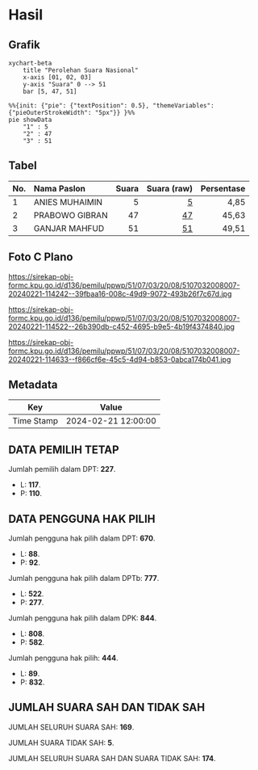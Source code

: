 # Hasil

## Grafik

```mermaid
xychart-beta
    title "Perolehan Suara Nasional"
    x-axis [01, 02, 03]
    y-axis "Suara" 0 --> 51
    bar [5, 47, 51]
```

```mermaid
%%{init: {"pie": {"textPosition": 0.5}, "themeVariables": {"pieOuterStrokeWidth": "5px"}} }%%
pie showData
    "1" : 5
    "2" : 47
    "3" : 51
```

## Tabel

| No. | Nama Paslon    | Suara | Suara (raw) | Persentase |
|:--- |:-------------- | -----:| -----------:| ----------:|
| 1   | ANIES MUHAIMIN | 5     | [5][p-1]    | 4,85       |
| 2   | PRABOWO GIBRAN | 47    | [47][p-2]   | 45,63      |
| 3   | GANJAR MAHFUD  | 51    | [51][p-3]   | 49,51      |


[p-1]: https://github.com/gigit-pemilu/pemilu-2024/blob/main/pilpres/hitung-suara/sub/51-bali/sub/07-karangasem/sub/03-manggis/sub/2008-selumbung/sub/007-tps/sub/paslon-1.txt
[p-2]: https://github.com/gigit-pemilu/pemilu-2024/blob/main/pilpres/hitung-suara/sub/51-bali/sub/07-karangasem/sub/03-manggis/sub/2008-selumbung/sub/007-tps/sub/paslon-2.txt
[p-3]: https://github.com/gigit-pemilu/pemilu-2024/blob/main/pilpres/hitung-suara/sub/51-bali/sub/07-karangasem/sub/03-manggis/sub/2008-selumbung/sub/007-tps/sub/paslon-3.txt

## Foto C Plano

https://sirekap-obj-formc.kpu.go.id/d136/pemilu/ppwp/51/07/03/20/08/5107032008007-20240221-114242--39fbaa16-008c-49d9-9072-493b26f7c67d.jpg

https://sirekap-obj-formc.kpu.go.id/d136/pemilu/ppwp/51/07/03/20/08/5107032008007-20240221-114522--26b390db-c452-4695-b9e5-4b19f4374840.jpg

https://sirekap-obj-formc.kpu.go.id/d136/pemilu/ppwp/51/07/03/20/08/5107032008007-20240221-114633--f866cf6e-45c5-4d94-b853-0abca174b041.jpg


## Metadata

| Key        | Value               |
| ---------- | ------------------- |
| Time Stamp | 2024-02-21 12:00:00 |


## DATA PEMILIH TETAP

Jumlah pemilih dalam DPT: **227**.
 * L: **117**.
 * P: **110**.

## DATA PENGGUNA HAK PILIH

Jumlah pengguna hak pilih dalam DPT: **670**.
 * L: **88**.
 * P: **92**.

Jumlah pengguna hak pilih dalam DPTb: **777**.
 * L: **522**.
 * P: **277**.

Jumlah pengguna hak pilih dalam DPK: **844**.
 * L: **808**.
 * P: **582**.

Jumlah pengguna hak pilih: **444**.
 * L: **89**.
 * P: **832**.

## JUMLAH SUARA SAH DAN TIDAK SAH

JUMLAH SELURUH SUARA SAH: **169**.

JUMLAH SUARA TIDAK SAH: **5**.

JUMLAH SELURUH SUARA SAH DAN SUARA TIDAK SAH: **174**.


